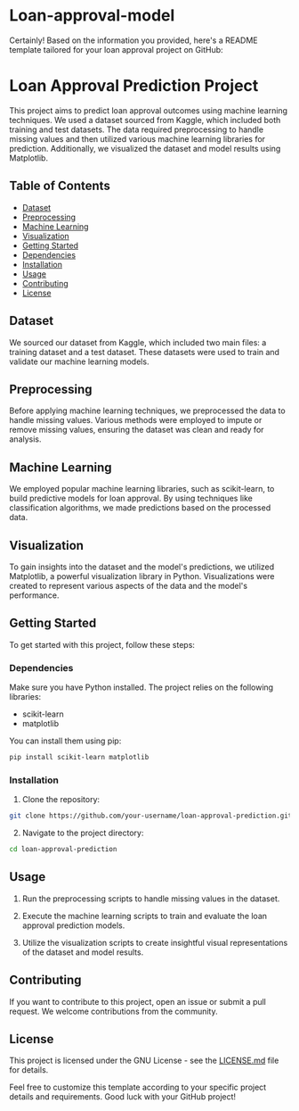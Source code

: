 # Loan-approval-model
Certainly! Based on the information you provided, here's a README template tailored for your loan approval project on GitHub:

# Loan Approval Prediction Project

This project aims to predict loan approval outcomes using machine learning techniques. We used a dataset sourced from Kaggle, which included both training and test datasets. The data required preprocessing to handle missing values and then utilized various machine learning libraries for prediction. Additionally, we visualized the dataset and model results using Matplotlib.

## Table of Contents
- [Dataset](#dataset)
- [Preprocessing](#preprocessing)
- [Machine Learning](#machine-learning)
- [Visualization](#visualization)
- [Getting Started](#getting-started)
- [Dependencies](#dependencies)
- [Installation](#installation)
- [Usage](#usage)
- [Contributing](#contributing)
- [License](#license)

## Dataset

We sourced our dataset from Kaggle, which included two main files: a training dataset and a test dataset. These datasets were used to train and validate our machine learning models.

## Preprocessing

Before applying machine learning techniques, we preprocessed the data to handle missing values. Various methods were employed to impute or remove missing values, ensuring the dataset was clean and ready for analysis.

## Machine Learning

We employed popular machine learning libraries, such as scikit-learn, to build predictive models for loan approval. By using techniques like classification algorithms, we made predictions based on the processed data.

## Visualization

To gain insights into the dataset and the model's predictions, we utilized Matplotlib, a powerful visualization library in Python. Visualizations were created to represent various aspects of the data and the model's performance.

## Getting Started

To get started with this project, follow these steps:

### Dependencies

Make sure you have Python installed. The project relies on the following libraries:

- scikit-learn
- matplotlib

You can install them using pip:

```bash
pip install scikit-learn matplotlib
```

### Installation

1. Clone the repository:

```bash
git clone https://github.com/your-username/loan-approval-prediction.git
```

2. Navigate to the project directory:

```bash
cd loan-approval-prediction
```

## Usage

1. Run the preprocessing scripts to handle missing values in the dataset.

2. Execute the machine learning scripts to train and evaluate the loan approval prediction models.

3. Utilize the visualization scripts to create insightful visual representations of the dataset and model results.

## Contributing

If you want to contribute to this project, open an issue or submit a pull request. We welcome contributions from the community.

## License

This project is licensed under the GNU License - see the [LICENSE.md](LICENSE.md) file for details.

Feel free to customize this template according to your specific project details and requirements. Good luck with your GitHub project!
